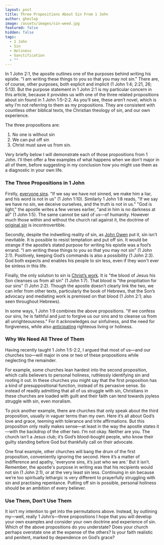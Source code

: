 ```yaml
---
layout: post
title: Three Propositions About Sin From 1 John
author: gheslop
image: /assets/images/sin-weed.jpg
featured: false
hidden: false
tags:
  - 1 John
  - Sin
  - Holiness
  - Sanctification
  - ""
---
```

In 1 John 2:1, the apostle outlines one of the purposes behind writing his epistle. "I am writing these things to you so that you may not sin." There are, of course, other purposes, both explicit and implicit (1 John 1:4; 2:21, 26; 5:13). But the purpose statement in 1 John 2:1 is my particular concern in this article, because it provides us with one of the three related propositions about sin found in 1 John 1:5–2:2. As you’ll see, these aren’t novel, which is why I’m not referring to them as my propositions. They are consistent with countless other biblical texts, the Christian theology of sin, and our own experience.

The three propositions are:

1. No one is without sin
2. We can put off sin
3. Christ must save us from sin.

Very briefly below I will demonstrate each of those propositions from 1 John. I'll then offer a few examples of what happens when we don't major in all of them, before suggesting in my conclusion how you might use them as a diagnostic in your own life.

### The Three Propositions in 1 John

Firstly, [everyone sins](https://rekindle.co.za/content/2025-02-21-doodle-our-sin-doesnt-always-make-sense). "If we say we have not sinned, we make him a liar, and his word is not in us" (1 John 1:10). Similarly 1 John 1:8 reads, "If we say we have no sin, we deceive ourselves, and the truth is not in us." "God is light," the apostle writes a few verses earlier, "and in him is no darkness at all" (1 John 1:5). The same cannot be said of us—of humanity. However much those within and without the church rail against it, the doctrine of [original sin](https://rekindle.co.za/content/william-golding-original-sin/) is incontrovertible.

Secondly, despite the indwelling reality of sin, as [John Owen](https://rekindle.co.za/content/john-owen-and-asceticism/) put it, sin isn’t inevitable. It is possible to resist temptation and put off sin. It would be strange if the apostle’s stated purpose for writing his epistle was a fool’s errand. "I am writing these things to you so that you may not sin" (1 John 2:1). Positively, keeping God’s commands is also a possibility (1 John 2:3). God both expects and enables his people to sin less, even if they won't ever be sinless in this life.

Finally, the only solution to sin is [Christ’s work](https://rekindle.co.za/content/2025-01-16-atonement). It is "the blood of Jesus his Son cleanses us from all sin" (1 John 1:7). That blood is "the propitiation for our sins" (1 John 2:2). Though the apostle doesn’t clearly link the two, we can infer from other texts, particularly the book of Hebrews, that the Son’s advocacy and mediating work is premised on that blood (1 John 2:1; also seen throughout Hebrews).

In some ways, 1 John 1:9 combines the above propositions. "If we confess our sins, he is faithful and just to forgive us our sins and to cleanse us from all unrighteousness." For it acknowledges our sinfulness, and the need for forgiveness, while also [anticipating](https://rekindle.co.za/content/2025-05-22-francis-schaeffer-holiness-sanctification) righteous living or holiness.

### Why We Need All Three of Them

Having recently taught 1 John 1:5-2:2, I argued that most of us—and our churches too—will major in one or two of these propositions while neglecting the remainder.

For example, some churches lean hardest into the second proposition, which calls believers to personal holiness, ruthlessly identifying sin and rooting it out. In these churches you might say that the first proposition has a kind of presuppositional function, instead of its pervasive sense. So instead of readily admitting that all of us struggle with sin, Christians in these churches are loaded with guilt and their faith can tend towards joyless struggle with sin, even moralism.

To pick another example, there are churches that only speak about the third proposition, usually in vaguer terms than my own. Here it’s all about God’s love and grace, teeming with tolerance and trite affirmations. But this proposition only really makes sense—at least in the way the apostle states it—with the backdrop of the other two. I’m not okay. Neither are you. The church isn’t a Jesus club; it’s God’s blood-bought people, who know their guilty standing before God but thankfully call on their advocate.

One final example, other churches will bang the drum of the first proposition, conveniently ignoring the second. Here it’s a matter of indifference and apathy, 'everyone sins, it’s just who we are.' But it isn’t. Remember, the apostle's purpose in writing was that his recipients would not sin (1 John 2:1), or at the very least sin less. Continuing in sin because we’re too spiritually lethargic is very different to prayerfully struggling with sin and practising repentance. Putting off sin is possible, personal holiness should be an ambition of every believer.

### Use Them, Don't Use Them

It isn’t my intention to get into the permutations above. Instead, by outlining my—well, really 1 John’s—three propositions I hope that you will develop your own examples and consider your own doctrine and experience of sin. Which of the above propositions do you understate? Does your church perhaps overstate one at the expense of the others? Is your faith realistic and penitent, marked by dependence on God’s grace?